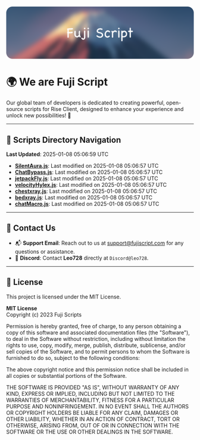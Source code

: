 ![Banner](.github/b.webp)

# 🌍 **We are Fuji Script**

Our global team of developers is dedicated to creating powerful, open-source scripts for Rise Client, designed to enhance your experience and unlock new possibilities! 🌟

---
<!-- SCRIPTS_NAVIGATION_START -->
## 📂 **Scripts Directory Navigation**

**Last Updated**: 2025-01-08 05:06:59 UTC

- **[SilentAura.js](scripts/SilentAura.js)**: Last modified on 2025-01-08 05:06:57 UTC
- **[ChatBypass.js](scripts/ChatBypass.js)**: Last modified on 2025-01-08 05:06:57 UTC
- **[jetpackFly.js](scripts/jetpackFly.js)**: Last modified on 2025-01-08 05:06:57 UTC
- **[velocityHylex.js](scripts/velocityHylex.js)**: Last modified on 2025-01-08 05:06:57 UTC
- **[chestxray.js](scripts/chestxray.js)**: Last modified on 2025-01-08 05:06:57 UTC
- **[bedxray.js](scripts/bedxray.js)**: Last modified on 2025-01-08 05:06:57 UTC
- **[chatMacro.js](scripts/chatMacro.js)**: Last modified on 2025-01-08 05:06:57 UTC

<!-- SCRIPTS_NAVIGATION_END -->

---

## 💬 **Contact Us**  
- 📬 **Support Email**: Reach out to us at [support@fujiscript.com](mailto:support@fujiscript.com) for any questions or assistance.  
- 💬 **Discord**: Contact **Leo728** directly at `Discord@leo728`.

---

## 📜 **License**

This project is licensed under the MIT License.  

**MIT License**  
Copyright (c) 2023 Fuji Scripts  

Permission is hereby granted, free of charge, to any person obtaining a copy of this software and associated documentation files (the "Software"), to deal in the Software without restriction, including without limitation the rights to use, copy, modify, merge, publish, distribute, sublicense, and/or sell copies of the Software, and to permit persons to whom the Software is furnished to do so, subject to the following conditions:  

The above copyright notice and this permission notice shall be included in all copies or substantial portions of the Software.  

THE SOFTWARE IS PROVIDED "AS IS", WITHOUT WARRANTY OF ANY KIND, EXPRESS OR IMPLIED, INCLUDING BUT NOT LIMITED TO THE WARRANTIES OF MERCHANTABILITY, FITNESS FOR A PARTICULAR PURPOSE AND NONINFRINGEMENT. IN NO EVENT SHALL THE AUTHORS OR COPYRIGHT HOLDERS BE LIABLE FOR ANY CLAIM, DAMAGES OR OTHER LIABILITY, WHETHER IN AN ACTION OF CONTRACT, TORT OR OTHERWISE, ARISING FROM, OUT OF OR IN CONNECTION WITH THE SOFTWARE OR THE USE OR OTHER DEALINGS IN THE SOFTWARE.  
